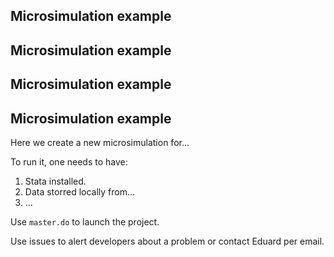 ## Microsimulation example
## Microsimulation example
## Microsimulation example
## Microsimulation example

Here we create a new microsimulation for...

To run it, one needs to have:

1.  Stata installed.
2.  Data storred locally from...
3.  ...

Use `master.do` to launch the project.

Use issues to alert developers about a problem or contact Eduard per email.
